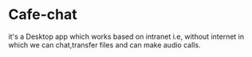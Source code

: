 # Cafe-chat
it's a Desktop app which works based on intranet i.e, without internet in which we can chat,transfer files and can make audio calls.
